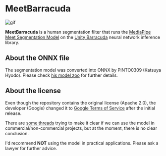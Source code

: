 MeetBarracuda
=============

![gif](https://i.imgur.com/Pf0HKFe.gif)

**MeetBarracuda** is a human segmentation filter that runs the
[MediaPipe Meet Segmentation Model] on the [Unity Barracuda] neural network
inference library.

[MediaPipe Meet Segmentation Model]:
  https://drive.google.com/file/d/1lnP1bRi9CSqQQXUHa13159vLELYDgDu0/view

[Unity Barracuda]:
  https://docs.unity3d.com/Packages/com.unity.barracuda@latest

About the ONNX file
-------------------

The segmentation model was converted into ONNX by PINTO0309 (Katsuya Hyodo).
Please check [his model zoo] for further details.

[his model zoo]: https://github.com/PINTO0309/PINTO_model_zoo

About the license
-----------------

Even though the repository contains the original license (Apache 2.0), the
developer (Google) changed it to [Google Terms of Service] after the initial
release.

[Google Terms of Service]: https://policies.google.com/terms?hl=en-US

There are [some threads] trying to make it clear if we can use the model in
commercial/non-commercial projects, but at the moment, there is no clear
conclusion.

[some threads]: https://github.com/PINTO0309/PINTO_model_zoo/issues/69

I'd recommend **NOT** using the model in practical applications. Please ask a
lawyer for further advice.
